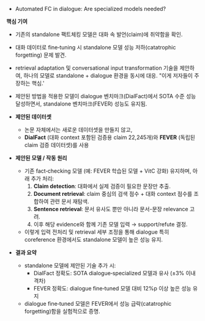 - Automated FC in dialogue: Are specialized models needed? 

**핵심 기여**
  - 기존의 standalone 팩트체킹 모델은 대화 속 발언(claim)에 취약함을 확인.
  - 대화 데이터로 fine‑tuning 시 standalone 모델 성능 저하(catatrophic forgetting) 문제 발견.
  - retrieval adaptation 및 conversational input transformation 기술을 제안하여, 하나의 모델로 standalone + dialogue 환경을 동시에 대응. "이게 저자들이 주장하는 핵심.'
  - 제안된 방법을 적용한 모델이 dialogue 벤치마크(DialFact)에서 SOTA 수준 성능 달성하면서, standalone 벤치마크(FEVER) 성능도 유지됨.

- **제안된 데이터셋**
  - 논문 자체에서는 새로운 데이터셋을 만들지 않고,
  -  **DialFact** (대화 context 포함된 검증용 claim 22,245개)와 **FEVER** (독립된 claim 검증 데이터셋)를 사용 

- **제안된 모델 / 작동 원리**
  - 기존 fact‑checking 모델 (예: FEVER 학습된 모델 + VitC 강화) 유지하며, 아래 추가 처리:
    1. **Claim detection**: 대화에서 실제 검증이 필요한 문장만 추출.
    2. **Document retrieval**: claim 중심의 검색 점수 + 대화 context 점수를 조합하여 관련 문서 재탐색.
    3. **Sentence retrieval**: 문서 유사도 뿐만 아니라 문서-문장 relevance 고려.
    4. 이후 해당 evidence와 함께 기존 모델 입력 → support/refute 결정.
  - 이렇게 입력 전처리 및 retrieval 세부 조정을 통해 dialogue 특히 coreference 환경에서도 standalone 모델이 높은 성능 유지.

- **결과 요약**
  - standalone 모델에 제안된 기술 추가 시:
    - DialFact 정확도: SOTA dialogue‑specialized 모델과 유사 (±3% 이내 격차)
    - FEVER 정확도: dialogue fine‑tuned 모델 대비 12%p 이상 높은 성능 유지
  - dialogue fine‑tuned 모델은 FEVER에서 성능 급락(catatrophic forgetting)함을 실험적으로 증명.